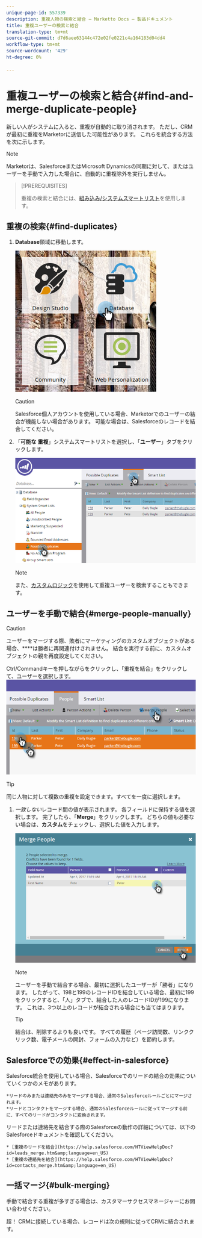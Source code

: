 ```yaml
---
unique-page-id: 557339
description: 重複人物の検索と結合 — Marketto Docs — 製品ドキュメント
title: 重複ユーザーの検索と結合
translation-type: tm+mt
source-git-commit: d7d6aee63144c472e02fe0221c4a164183d04dd4
workflow-type: tm+mt
source-wordcount: '429'
ht-degree: 0%

---
```



# 重複ユーザーの検索と結合{#find-and-merge-duplicate-people}

新しい人がシステムに入ると、重複が自動的に取り消されます。 ただし、CRMが最初に重複をMarketorに送信した可能性があります。 これらを統合する方法を次に示します。

>[!NOTE]
>
>Marketorは、SalesforceまたはMicrosoft Dynamicsの同期に対して、またはユーザーを手動で入力した場合に、自動的に重複除外を実行しません。

>[!PREREQUISITES]
>
>重複の検索と結合には、[組み込み/システムスマートリスト](../../../../product-docs/core-marketo-concepts/smart-lists-and-static-lists/using-smart-lists/use-built-in-system-smart-lists.md)を使用します。

## 重複の検索{#find-duplicates}

1. **Database**&#x200B;領域に移動します。

   ![](assets/db.png)

   >[!CAUTION]
   >
   >Salesforce個人アカウントを使用している場合、Marketorでのユーザーの結合が機能しない場合があります。 可能な場合は、Salesforceのレコードを結合してください。

1. 「**可能な** **重複**」システムスマートリストを選択し、「**ユーザー**」タブをクリックします。

   ![](assets/two.png)

   >[!NOTE]
   >
   >また、[カスタムロジック](find-duplicate-people-with-custom-logic.md)を使用して重複ユーザーを検索することもできます。

## ユーザーを手動で結合{#merge-people-manually}

>[!CAUTION]
>
>ユーザーをマージする際、敗者にマーケティングのカスタムオブジェクトがある場合、****&#x200B;は勝者に再関連付けされません。 結合を実行する前に、カスタムオブジェクトの親を再度設定してください。

Ctrl/Commandキーを押しながらをクリックし、「重複を結合」をクリックして、ユーザーを選択します。
![](assets/three.png)

>[!TIP]
>
>同じ人物に対して複数の重複を設定できます。すべてを一度に選択します。

1. *一致しない*&#x200B;レコード間の値が表示されます。 各フィールドに保持する値を選択します。 完了したら、「**Merge**」をクリックします。 どちらの値も必要ない場合は、**カスタム**&#x200B;をチェックし、選択した値を入力します。

   ![](assets/four.png)

   >[!NOTE]
   >
   >ユーザーを手動で結合する場合、最初に選択したユーザーが「勝者」になります。 したがって、198と199のレコードIDを結合している場合、最初に199をクリックすると、「人」タブで、結合した人のレコードIDが199になります。 これは、3つ以上のレコードが結合される場合にも当てはまります。

   >[!TIP]
   >
   >結合は、削除するよりも良いです。 すべての履歴（ページ訪問数、リンククリック数、電子メールの開封、フォームの入力など）を節約します。

## Salesforceでの効果{#effect-in-salesforce}

Salesforce統合を使用している場合、Salesforceでのリードの結合の効果についていくつかのメモがあります。

    *リードのみまたは連絡先のみをマージする場合、通常のSalesforceルールごとにマージされます。
    *リードとコンタクトをマージする場合、通常のSalesforceルールに従ってマージする前に、すべてのリードがコンタクトに変換されます。

リードまたは連絡先を結合する際のSalesforceの動作の詳細については、以下のSalesforceドキュメントを確認してください。

    * [重複のリードを結合](https://help.salesforce.com/HTViewHelpDoc?id=leads_merge.htm&amp;language=en_US)
    * [重複の連絡先を結合](https://help.salesforce.com/HTViewHelpDoc?id=contacts_merge.htm&amp;language=en_US)

## 一括マージ{#bulk-merging}

手動で結合する重複が多すぎる場合は、カスタマーサクセスマネージャーにお問い合わせください。

超！ CRMに接続している場合、レコードは次の規則に従ってCRMに結合されます。